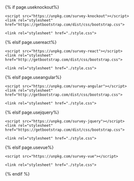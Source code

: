 <!DOCTYPE html>
<html>
{% if page.useknockout%}
<head>
    <title>Welcome to Knockout</title>
    <script src="https://cdnjs.cloudflare.com/ajax/libs/knockout/3.3.0/knockout-min.js"></script>

    <script src="https://unpkg.com/survey-knockout"></script>
    <link rel="stylesheet" href="https://getbootstrap.com/dist/css/bootstrap.css">

    <link rel="stylesheet" href="./style.css">
</head>

<body>
    <div id="surveyElement">
    </div>
    <script src="./index.js"></script>
</body>
{% elsif page.usereact%}
<head>
    <title>Welcome to React</title>
    <script src="https://unpkg.com/react@15/dist/react.js"></script>
    <script src="https://unpkg.com/react-dom@15/dist/react-dom.js"></script>
    <script src="https://cdnjs.cloudflare.com/ajax/libs/babel-core/5.8.23/browser.js"></script>

    <script src="https://unpkg.com/survey-react"></script>
    <link rel="stylesheet" href="http://getbootstrap.com/dist/css/bootstrap.css">

    <link rel="stylesheet" href="./style.css">
</head>

<body>
    <div id="surveyElement">
    </div>
    <script type="text/babel" src="./index.js"></script>
</body>
{% elsif page.useangular%}
<head>
    <title>Welcome to Angular</title>
    <script src="https://npmcdn.com/zone.js"></script>
    <script src="https://npmcdn.com/core-js/client/shim.min.js"></script>
    <script src="https://npmcdn.com/rxjs@5.0.0-beta.6/bundles/Rx.umd.js"></script>
    <script src="https://npmcdn.com/@angular/core@2.0.0-rc.5/bundles/core.umd.js"></script>
    <script src="https://npmcdn.com/@angular/common@2.0.0-rc.5/bundles/common.umd.js"></script>
    <script src="https://npmcdn.com/@angular/compiler@2.0.0-rc.5/bundles/compiler.umd.js"></script>
    <script src="https://npmcdn.com/@angular/platform-browser@2.0.0-rc.5/bundles/platform-browser.umd.js"></script>
    <script src="https://npmcdn.com/@angular/platform-browser-dynamic@2.0.0-rc.5/bundles/platform-browser-dynamic.umd.js"></script>

    <script src="https://unpkg.com/survey-angular"></script>
    <link rel="stylesheet" href="http://getbootstrap.com/dist/css/bootstrap.css">

    <link rel="stylesheet" href="./style.css">
</head>

<body>
    <ng-app></ng-app>
    <script src="./index.js"></script>
</body>
{% elsif page.usejquery%}
<head>
    <title>Welcome to JQuery</title>
    <script src="https://unpkg.com/jquery"></script>

    <script src="https://unpkg.com/survey-jquery"></script>
    <link rel="stylesheet" href="https://getbootstrap.com/dist/css/bootstrap.css">

    <link rel="stylesheet" href="./style.css">
</head>

<body>
    <div id="surveyElement">
    </div>
    <script src="./index.js"></script>
</body>
{% elsif page.usevue%}
<head>
    <title>Welcome to Vue</title>
    <script src="https://unpkg.com/vue/dist/vue.js"></script>
    <link rel="stylesheet" href="http://getbootstrap.com/dist/css/bootstrap.css">

    <script src="https://unpkg.com/survey-vue"></script>

    <link rel="stylesheet" href="./style.css">
</head>

<body>
    <div id="app">
        <survey :survey='survey'/>
    </div>
    <script src="./index.js"></script>
</body>
{% endif %}
</html>